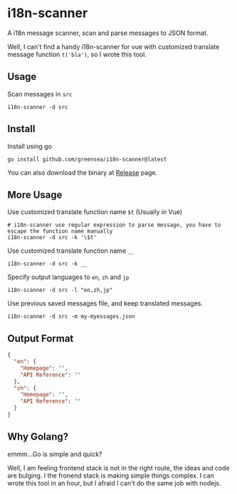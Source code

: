 # i18n-scanner
A i18n message scanner, scan and parse messages to JSON format.

Well, I can't find a handy i18n-scanner for vue with customized translate message function `t('bla')`, so I wrote this tool.

## Usage

Scan messages in `src`
```shell
i18n-scanner -d src
```

## Install

Install using go

```shell
go install github.com/greensea/i18n-scanner@latest
```

You can also download the binary at [Release](https://github.com/greensea/i18n-scanner/releases) page.

## More Usage
Use customized translate function name `$t` (Usually in Vue)
```shell
# i18n-scanner use regular expression to parse message, you have to escape the function name manually
i18n-scanner -d src -k '\$t'
```

Use customized translate function name `__`
```shell
i18n-scanner -d src -k __
```

Specify output languages to `en`, `zh` and `jp`
```shell
i18n-scanner -d src -l "en,zh,jp"
```

Use previous saved messages file, and keep translated messages.
```shell
i18n-scanner -d src -m my-myessages.json
```

## Output Format
```json
{
  "en": {
    "Homepage": "",
    "API Reference": ""
  },
  "zh": {
    "Homepage": "",
    "API Reference": ""
  }
}
```

## Why Golang?

emmm...Go is simple and quick?

Well, I am feeling frontend stack is not in the right route, the ideas and code are bulging. I the fronend stack is making simple things complex. I can wrote this tool in an hour, but I afraid I can't do the same job with nodejs.
